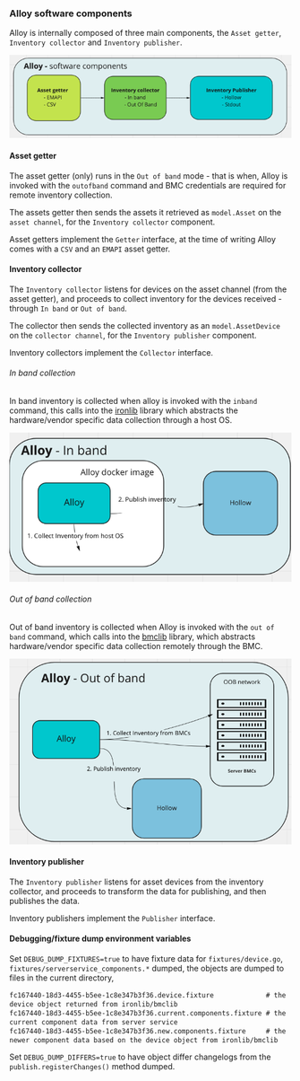 ### Alloy software components

Alloy is internally composed of three main components,
the `Asset getter`, `Inventory collector` and `Inventory publisher`.

![Alloy software components](alloy_components.png)

#### Asset getter

The asset getter (only) runs in the `Out of band` mode  - that is when,
Alloy is invoked with the `outofband` command and BMC credentials are required
for remote inventory collection.

The assets getter then sends the assets it retrieved as `model.Asset`
on the `asset channel`, for the `Inventory collector` component.

Asset getters implement the `Getter` interface, at the time of writing
Alloy comes with a `CSV` and an `EMAPI` asset getter.

#### Inventory collector

The `Inventory collector` listens for devices on the asset channel (from the asset getter),
and proceeds to collect inventory for the devices received - through `In band` or `Out of band`.

The collector then sends the collected inventory as an `model.AssetDevice` on the
`collector channel`, for the `Inventory publisher` component.

Inventory collectors implement the `Collector` interface.

###### In band collection

In band inventory is collected when alloy is invoked with the `inband` command,
this calls into the [ironlib](https://github.com/metal-toolbox/ironlib) library
which abstracts the hardware/vendor specific data collection through a host OS.

![Alloy software components](alloy_inband.png)


###### Out of band collection

Out of band inventory is collected when Alloy is invoked with the `out of band`
command, which calls into the [bmclib](https://github.com/bmc-toolbox/bmclib/)
library, which abstracts hardware/vendor specific data collection remotely through the
BMC.


![Alloy software components](alloy_oob.png)

#### Inventory publisher

The `Inventory publisher` listens for asset devices from the inventory collector,
and proceeds to transform the data for publishing, and then publishes the data.

Inventory publishers implement the `Publisher` interface.

#### Debugging/fixture dump environment variables

 Set `DEBUG_DUMP_FIXTURES=true` to have fixture data for `fixtures/device.go`, `fixtures/serverservice_components.*` dumped,
 the objects are dumped to files in the current directory,
 ```
fc167440-18d3-4455-b5ee-1c8e347b3f36.device.fixture             # the device object returned from ironlib/bmclib
fc167440-18d3-4455-b5ee-1c8e347b3f36.current.components.fixture # the current component data from server service
fc167440-18d3-4455-b5ee-1c8e347b3f36.new.components.fixture     # the newer component data based on the device object from ironlib/bmclib
 ```

 Set `DEBUG_DUMP_DIFFERS=true` to have object differ changelogs from the `publish.registerChanges()` method dumped.